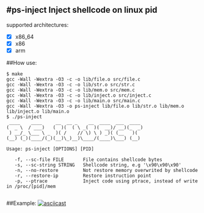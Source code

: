 #ps-inject
Inject shellcode on linux pid  
--
supported architectures:

- [x] x86_64
- [x] x86
- [x] arm

##How use:
```
$ make
gcc -Wall -Wextra -O3 -c -o lib/file.o src/file.c
gcc -Wall -Wextra -O3 -c -o lib/str.o src/str.c
gcc -Wall -Wextra -O3 -c -o lib/mem.o src/mem.c
gcc -Wall -Wextra -O3 -c -o lib/inject.o src/inject.c
gcc -Wall -Wextra -O3 -c -o lib/main.o src/main.c
gcc -Wall -Wextra -O3 -o ps-inject lib/file.o lib/str.o lib/mem.o lib/inject.o lib/main.o
$ ./ps-inject
 ____    ____     __  __ _    __  ____  ___  ____ 
(  _ \  / ___)   (  )(  ( \ _(  )(  __)/ __)(_  _)
 ) __/_ \___ \ _  )( /    // \) \ ) _)( (__   )(  
(__) (_)(____/(_)(__)\_)__)\____/(____)\___) (__) 

Usage: ps-inject [OPTIONS] [PID]

   -f, --sc-file FILE       File contains shellcode bytes
   -s, --sc-string STRING   Shellcode string, e.g '\x90\x90\x90'
   -n, --no-restore         Not restore memory overwrited by shellcode
   -r, --restore-ip         Restore instruction point
   -p, --ptrace             Inject code using ptrace, instead of write in /proc/[pid]/mem


```


##Example:
[![asciicast](https://asciinema.org/a/82997.png)](https://asciinema.org/a/82997)
